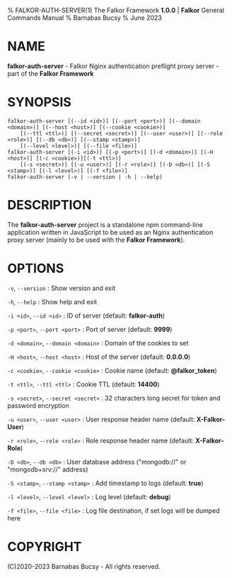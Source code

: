 % FALKOR-AUTH-SERVER(1) The Falkor Framework **1.0.0** | **Falkor** General Commands Manual % Barnabas Bucsy % June 2023

# NAME

**falkor-auth-server** - Falkor Nginx authentication preflight proxy server - part of the **Falkor Framework**

# SYNOPSIS

```
falkor-auth-server [(--id <id>)] [(--port <port>)] [(--domain <domain>)] [(--host <host>)] [(--cookie <cookie>)]
    [(--ttl <ttl>)] [(--secret <secret>)] [(--user <user>)] [(--role <role>)] [(--db <db>)] [(--stamp <stamp>)]
    [(--level <level>)] [(--file <file>)]
falkor-auth-server [(-i <id>)] [(-p <port>)] [(-d <domain>)] [(-H <host>)] [(-c <cookie>)][(-t <ttl>)]
    [(-s <secret>)] [(-u <user>)] [(-r <role>)] [(-D <db>)] [(-S <stamp>)] [(-l <level>)] [(-f <file>)]
falkor-auth-server (-v | --version | -h | --help)
```

# DESCRIPTION

The **falkor-auth-server** project is a standalone npm command-line application written in JavaScript to be used as an Nginx authentication proxy server (mainly to be used with the **Falkor Framework**).

# OPTIONS

`-v`, `--version` : Show version and exit

`-h`, `--help` : Show help and exit

`-i <id>`, `--id <id>` : ID of server (default: **falkor-auth**)

`-p <port>`, `--port <port>` : Port of server (default: **9999**)

`-d <domain>`, `--domain <domain>` : Domain of the cookies to set

`-H <host>`, `--host <host>` : Host of the server (default: **0.0.0.0**)

`-c <cookie>`, `--cookie <cookie>` : Cookie name (default: **@falkor_token**)

`-t <ttl>`, `--ttl <ttl>` : Cookie TTL (default: **14400**)

`-s <secret>`, `--secret <secret>` : 32 characters long secret for token and password encryption

`-u <user>`, `--user <user>` : User response header name (default: **X-Falkor-User**)

`-r <role>`, `--role <role>` : Role response header name (default: **X-Falkor-Role**)

`-D <db>`, `--db <db>` : User database address ("mongodb://" or "mongodb+srv://" address)

`-S <stamp>`, `--stamp <stamp>` : Add timestamp to logs (default: **true**)

`-l <level>`, `--level <level>` : Log level (default: **debug**)

`-f <file>`, `--file <file>` : Log file destination, if set logs will be dumped here

# COPYRIGHT

(C)2020-2023 Barnabas Bucsy - All rights reserved.
